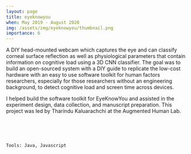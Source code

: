 ```yaml
---
layout: page
title: eyeknowyou
when: May 2019 - August 2020
img: /assets/img/eyeknowyou/thumbnail.png
importance: 6
---
```


A DIY head-mounted webcam which captures the eye and can classify corneal surface reflection as well as physiological parameters that contain information on cognitive load using a 3D CNN classifier. The goal was to build an open-sourced system with a DIY guide to replicate the low-cost hardware with an easy to use software toolkit for human factors researchers, especially for those researchers without an engineering background, to detect cognitive load and screen time across devices.

I helped build the software toolkit for EyeKnowYou and assisted in the experiment design, data collection, and manuscript preparation. This project was led by Tharindu Kaluarachchi at the Augmented Human Lab. 

<div class="row justify-content-sm-center">
    <div class="col-sm mt-3 mt-md-0">
        <img class="img-fluid rounded z-depth-1" src="{{ '/assets/img/eyeknowyou/app.png' | relative_url }}" alt="" title="app"/>
    </div>
</div>
<br>

<div class="row justify-content-sm-center">
    <div class="col-sm-5 mt-3 mt-md-0">
        <img class="img-fluid rounded z-depth-1" src="{{ '/assets/img/eyeknowyou/eyeknowyou-1.jpeg' | relative_url }}" alt="" title="app"/>
    </div>
</div>
<br>

<div class="row justify-content-sm-center">
    <div class="col-sm-10 mt-3 mt-md-0">
        <img class="img-fluid rounded z-depth-1" src="{{ '/assets/img/eyeknowyou/portal.png' | relative_url }}" alt="" title="web app"/>
    </div>
</div>

<br>

    Tools: Java, Javascript